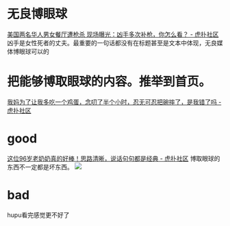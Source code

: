 
# 无良博眼球
[美国两名华人男女餐厅遭枪杀 现场曝光：凶手多次补枪，你怎么看？ - 虎扑社区](https://bbs.hupu.com/42178640.html)
	凶手是女性死者的丈夫。最重要的一句话都没有在标题甚至是文本中体现，无良媒体博眼球可以的
# 把能够博取眼球的内容。推举到首页。
[我妈为了让我多吃一个鸡蛋，念叨了半个小时，忍无可忍把碗摔了，是我错了吗 - 虎扑社区](https://bbs.hupu.com/42178146.html)
# good
[这位96岁老奶奶真的好棒！思路清晰，说话句句都是经典 - 虎扑社区](https://bbs.hupu.com/42178917.html)
	博取眼球的东西不一定都是坏东西。
![](https://i2.hoopchina.com.cn/hupuapp/bbs/111111/thread_111111_20210409084242_s_108746_w_480_h_960_17587.jpg?x-oss-process=image/resize,w_800)
# bad
hupu看完感觉更不好了